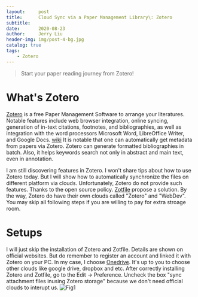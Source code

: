```yaml
---
layout:     post
title:      Cloud Sync via a Paper Management Library\: Zotero
subtitle:   
date:       2020-08-23
author:     Jerry Liu
header-img: img/post-4-bg.jpg
catalog: true
tags:
    - Zotero
---
```


> Start your paper reading journey from Zotero!

# What's Zotero

[Zotero](https://www.zotero.org/) is a free Paper Management Software to arrange your literatures. Notable features include web browser integration, online syncing, generation of in-text citations, footnotes, and bibliographies, as well as integration with the word processors Microsoft Word, LibreOffice Writer, and Google Docs. [wiki](https://en.wikipedia.org/wiki/Zotero) It is notable that one can automatically get metadata from papers via Zotero. Zotero can generate formatted bibliographies in batch. Also, it helps keywords search not only in abstract and main text, even in annotation. 

I am still discovering features in Zotero. I won't share tips about how to use Zotero today. But I will show how to automatically synchronize the files on different platform via clouds. Unfortunately, Zotero do not provide such features. Thanks to the open source policy. [Zotfile](http://zotfile.com/) propose a solution. By the way, Zotero do have their own clouds called "Zotero" and "WebDev". You may skip all following steps if you are willing to pay for extra stroage room.

# Setups

I will just skip the installation of Zotero and Zotfile. Details are shown on official websites. But do remember to register an account and linked it with Zotero on your PC. In my case, I choose [Onedrive](https://onedrive.live.com/about/en-us/signin/). It's up to you to choose other clouds like google drive, dropbox and etc. After correctly installing Zotero and Zotfile, go to the Edit -> Preference. Uncheck the box "sync attachment files inusing Zotero storage" because we don't need official clouds to interupt us. 
![Fig1]({{baseurl}}\img\sync_zotero\img1.png)
